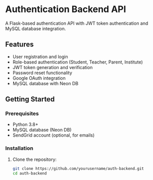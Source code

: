 # Authentication Backend API

A Flask-based authentication API with JWT token authentication and MySQL database integration.

## Features

- User registration and login
- Role-based authentication (Student, Teacher, Parent, Institute)
- JWT token generation and verification
- Password reset functionality
- Google OAuth integration
- MySQL database with Neon DB

## Getting Started

### Prerequisites

- Python 3.8+
- MySQL database (Neon DB)
- SendGrid account (optional, for emails)

### Installation

1. Clone the repository:
   ```bash
   git clone https://github.com/yourusername/auth-backend.git
   cd auth-backend
   ```
